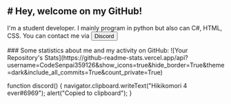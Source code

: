 <html>
  <body>
    <h2># Hey, welcome on my GitHub!</h2>
    <p>
      I'm a student developer. I mainly program in python but also can C#, HTML, CSS. You can contact me via 
      <button onclick="discord()">Discord</button>
    </p>
    <p>
    ### Some statistics about me and my activity on GitHub: 
    ![Your Repository's Stats](https://github-readme-stats.vercel.app/api?username=CodeSenpai359126&show_icons=true&hide_border=True&theme=dark&include_all_commits=True&count_private=True)
      </p>
  </body>
</html>

function discord() {
  navigator.clipboard.writeText("Hikikomori 4 ever#6969");
  alert("Copied to clipboard");
}
